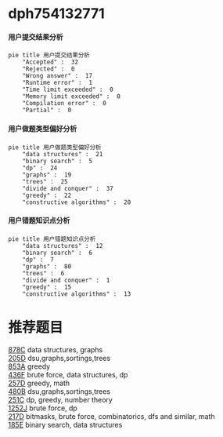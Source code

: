 # dph754132771

<!-- tabs:start -->



#### **用户提交结果分析**

```mermaid
pie title 用户提交结果分析
    "Accepted" :  32
    "Rejected" :  0
    "Wrong answer" :  17
    "Runtime error" :  1
    "Time limit exceeded" :  0
    "Memory limit exceeded" :  0
    "Compilation error" :  0
    "Partial" :  0
```

#### **用户做题类型偏好分析**

```mermaid
pie title 用户做题类型偏好分析
    "data structures" :  21
    "binary search" :  5
    "dp" :  24
    "graphs" :  19
    "trees" :  25
    "divide and conquer" :  37
    "greedy" :  22
    "constructive algorithms" :  20
```
#### **用户错题知识点分析**

```mermaid
pie title 用户错题知识点分析
    "data structures" :  12
    "binary search" :  6
    "dp" :  7
    "graphs" :  80
    "trees" :  6
    "divide and conquer" :  1
    "greedy" :  15
    "constructive algorithms" :  13
```



<!-- tabs:end -->
# 推荐题目
[878C](https://codeforces.com/contest/878/problem/C)		data structures,
                        graphs		  
[205D](https://codeforces.com/contest/205/problem/D)		dsu,graphs,sortings,trees		  
[853A](https://codeforces.com/contest/853/problem/A)		greedy		  
[436F](https://codeforces.com/contest/436/problem/F)		brute force,
                        data structures,
                        dp		  
[257D](https://codeforces.com/contest/257/problem/D)		greedy,
                        math		  
[480B](https://codeforces.com/contest/480/problem/B)		dsu,graphs,sortings,trees		  
[251C](https://codeforces.com/contest/251/problem/C)		dp,
                        greedy,
                        number theory		  
[1252J](https://codeforces.com/contest/1252/problem/J)		brute force,
                        dp		  
[217D](https://codeforces.com/contest/217/problem/D)		bitmasks,
                        brute force,
                        combinatorics,
                        dfs and similar,
                        math		  
[185E](https://codeforces.com/contest/185/problem/E)		binary search,
                        data structures		  
